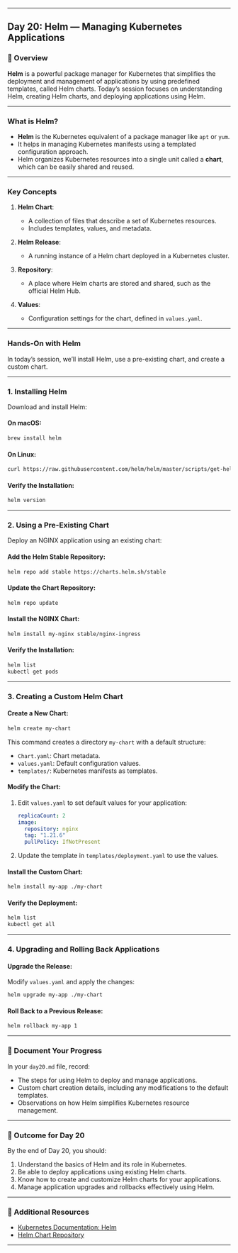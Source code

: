 ﻿---

## Day 20: Helm — Managing Kubernetes Applications

### 📘 Overview

**Helm** is a powerful package manager for Kubernetes that simplifies the deployment and management of applications by using predefined templates, called Helm charts. Today’s session focuses on understanding Helm, creating Helm charts, and deploying applications using Helm.

---

### What is Helm?

- **Helm** is the Kubernetes equivalent of a package manager like `apt` or `yum`.
- It helps in managing Kubernetes manifests using a templated configuration approach.
- Helm organizes Kubernetes resources into a single unit called a **chart**, which can be easily shared and reused.

---

### Key Concepts

1. **Helm Chart**:
   - A collection of files that describe a set of Kubernetes resources.
   - Includes templates, values, and metadata.

2. **Helm Release**:
   - A running instance of a Helm chart deployed in a Kubernetes cluster.

3. **Repository**:
   - A place where Helm charts are stored and shared, such as the official Helm Hub.

4. **Values**:
   - Configuration settings for the chart, defined in `values.yaml`.

---

### Hands-On with Helm

In today’s session, we’ll install Helm, use a pre-existing chart, and create a custom chart.

---

### 1. Installing Helm

Download and install Helm:

#### On macOS:
```bash
brew install helm
```

#### On Linux:
```bash
curl https://raw.githubusercontent.com/helm/helm/master/scripts/get-helm-3 | bash
```

#### Verify the Installation:
```bash
helm version
```

---


### 2. Using a Pre-Existing Chart

Deploy an NGINX application using an existing chart:

#### Add the Helm Stable Repository:
```bash
helm repo add stable https://charts.helm.sh/stable
```

#### Update the Chart Repository:
```bash
helm repo update
```

#### Install the NGINX Chart:
```bash
helm install my-nginx stable/nginx-ingress
```

#### Verify the Installation:
```bash
helm list
kubectl get pods
```

---


### 3. Creating a Custom Helm Chart

#### Create a New Chart:
```bash
helm create my-chart
```

This command creates a directory `my-chart` with a default structure:
- `Chart.yaml`: Chart metadata.
- `values.yaml`: Default configuration values.
- `templates/`: Kubernetes manifests as templates.

#### Modify the Chart:
1. Edit `values.yaml` to set default values for your application:
   ```yaml
   replicaCount: 2
   image:
     repository: nginx
     tag: "1.21.6"
     pullPolicy: IfNotPresent
   ```
2. Update the template in `templates/deployment.yaml` to use the values.

#### Install the Custom Chart:
```bash
helm install my-app ./my-chart
```

#### Verify the Deployment:
```bash
helm list
kubectl get all
```

---

### 4. Upgrading and Rolling Back Applications

#### Upgrade the Release:
Modify `values.yaml` and apply the changes:
```bash
helm upgrade my-app ./my-chart
```

#### Roll Back to a Previous Release:
```bash
helm rollback my-app 1
```

---

### 📝 Document Your Progress

In your `day20.md` file, record:
- The steps for using Helm to deploy and manage applications.
- Custom chart creation details, including any modifications to the default templates.
- Observations on how Helm simplifies Kubernetes resource management.

---

### 🎯 Outcome for Day 20

By the end of Day 20, you should:
1. Understand the basics of Helm and its role in Kubernetes.
2. Be able to deploy applications using existing Helm charts.
3. Know how to create and customize Helm charts for your applications.
4. Manage application upgrades and rollbacks effectively using Helm.

---

### 🔗 Additional Resources

- [Kubernetes Documentation: Helm](https://helm.sh/docs/)
- [Helm Chart Repository](https://artifacthub.io/)

---